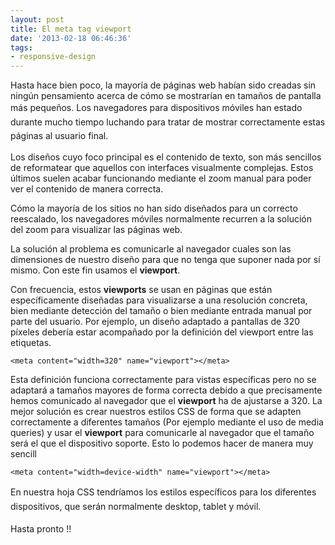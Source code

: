 ```yaml
---
layout: post
title: El meta tag viewport
date: '2013-02-18 06:46:36'
tags:
- responsive-design
---
```



Hasta hace bien poco, la mayoría de páginas web habían sido creadas sin ningún pensamiento acerca de cómo se mostrarían en tamaños de pantalla más pequeños. <span style="font-size: 1em; line-height: 1.6em;">Los navegadores para dispositivos móviles han estado durante mucho tiempo luchando para tratar de mostrar correctamente estas páginas al usuario final.</span>

Los diseños cuyo foco principal es el contenido de texto, son más sencillos de reformatear que aquellos con interfaces visualmente complejas. Estos últimos suelen acabar funcionando mediante el zoom manual para poder ver el contenido de manera correcta.

Cómo la mayoría de los sitios no han sido diseñados para un correcto reescalado, los navegadores móviles normalmente recurren a la solución del zoom para visualizar las páginas web.

La solución al problema es comunicarle al navegador cuales son las dimensiones de nuestro diseño para que no tenga que suponer nada por sí mismo. Con este fin usamos el **viewport**.

Con frecuencia, estos **viewports** se usan en páginas que están específicamente diseñadas para visualizarse a una resolución concreta, bien mediante detección del tamaño o bien mediante entrada manual por parte del usuario. Por ejemplo, un diseño adaptado a pantallas de 320 píxeles debería estar acompañado por la definición del viewport entre las etiquetas.

```
<meta content="width=320" name="viewport"></meta>
```

Esta definición funciona correctamente para vistas específicas pero no se adaptará a tamaños mayores de forma correcta debido a que precisamente hemos comunicado al navegador que el **viewport** ha de ajustarse a 320. La mejor solución es crear nuestros estilos CSS de forma que se adapten correctamente a diferentes tamaños (Por ejemplo mediante el uso de media queries) y usar el **viewport** para comunicarle al navegador que el tamaño será el que el dispositivo soporte. Esto lo podemos hacer de manera muy sencill

```
<meta content="width=device-width" name="viewport"></meta>
```

<span style="font-size: 1em; line-height: 1.6em;">En nuestra hoja CSS tendríamos los estilos específicos para los diferentes dispositivos, que serán normalmente desktop, tablet y móvil.</span>

<span style="font-size: 1em; line-height: 1.6em;">Hasta pronto !!</span>


